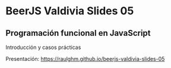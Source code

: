 # BeerJS Valdivia Slides 05

## Programación funcional en JavaScript
Introducción y casos prácticas

Presentación: https://raulghm.github.io/beerjs-valdivia-slides-05
